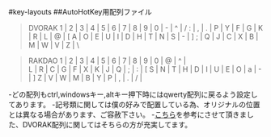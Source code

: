#key-layouts
##AutoHotKey用配列ファイル
>DVORAK
1 | 2 | 3 | 4 | 5 | 6 | 7 | 8 | 9 | 0 | - | ^ | /
 : | , | . | P | Y | F | G | K | R | L | @ | [
  A | O | E | U | I | D | H | T | N | S | - | ]
   ; | Q | J | C | X | B | M | W | V | Z | \

>RAKDAO
1 | 2 | 3 | 4 | 5 | 6 | 7 | 8 | 9 | 0 | @ | ^ | \
 L | R | C | G | F | X | K | J | Q | ; | : | [
  S | N | T | H | D | I | U | E | O | a | - | ]
   Z | V | W | M | B | Y | P | , | . | / |

-どの配列もctrl,windowsキー,altキー押下時にはqwerty配列に戻るよう設定してあります。
-記号類に関しては僕の好みで配置している為、オリジナルの位置とは異なる場合があります、ご容赦下さい。
-[こちら](https://github.com/snowlt23/dvorak-ahk)を参考にさせて頂きました、DVORAK配列に関してはそちらの方が充実してます。
